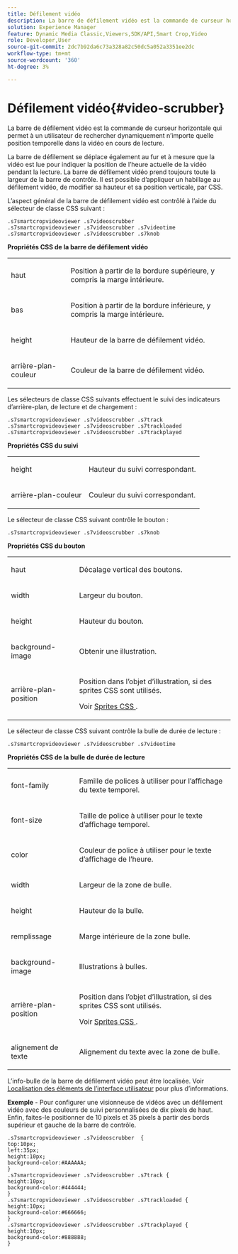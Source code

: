 ```yaml
---
title: Défilement vidéo
description: La barre de défilement vidéo est la commande de curseur horizontale qui permet à un utilisateur de rechercher dynamiquement n’importe quelle position temporelle dans la vidéo en cours de lecture.
solution: Experience Manager
feature: Dynamic Media Classic,Viewers,SDK/API,Smart Crop,Video
role: Developer,User
source-git-commit: 2dc7b92da6c73a328a82c50dc5a052a3351ee2dc
workflow-type: tm+mt
source-wordcount: '360'
ht-degree: 3%

---
```


# Défilement vidéo{#video-scrubber}

La barre de défilement vidéo est la commande de curseur horizontale qui permet à un utilisateur de rechercher dynamiquement n’importe quelle position temporelle dans la vidéo en cours de lecture.

<!--<a id="section_061E550C1C1D4DB2BD663A898895B38C"></a>-->

La barre de défilement se déplace également au fur et à mesure que la vidéo est lue pour indiquer la position de l’heure actuelle de la vidéo pendant la lecture. La barre de défilement vidéo prend toujours toute la largeur de la barre de contrôle. Il est possible d’appliquer un habillage au défilement vidéo, de modifier sa hauteur et sa position verticale, par CSS.

L’aspect général de la barre de défilement vidéo est contrôlé à l’aide du sélecteur de classe CSS suivant :

```
.s7smartcropvideoviewer .s7videoscrubber 
.s7smartcropvideoviewer .s7videoscrubber .s7videotime 
.s7smartcropvideoviewer .s7videoscrubber .s7knob
```

**Propriétés CSS de la barre de défilement vidéo**

<table id="table_C48C56E696304C9BAFEE71BA9EA9A174"> 
 <tbody> 
  <tr> 
   <td colname="col1"> <p> <span class="codeph"> haut </span> </p> </td> 
   <td colname="col2"> <p>Position à partir de la bordure supérieure, y compris la marge intérieure. </p> </td> 
  </tr> 
  <tr> 
   <td colname="col1"> <p> <span class="codeph"> bas </span> </p> </td> 
   <td colname="col2"> <p> Position à partir de la bordure inférieure, y compris la marge intérieure. </p> </td> 
  </tr> 
  <tr> 
   <td colname="col1"> <p> <span class="codeph"> height </span> </p> </td> 
   <td colname="col2"> <p>Hauteur de la barre de défilement vidéo. </p> </td> 
  </tr> 
  <tr> 
   <td colname="col1"> <p> <span class="codeph"> arrière-plan-couleur </span> </p> </td> 
   <td colname="col2"> <p>Couleur de la barre de défilement vidéo. </p> </td> 
  </tr> 
 </tbody> 
</table>

Les sélecteurs de classe CSS suivants effectuent le suivi des indicateurs d’arrière-plan, de lecture et de chargement :

```
.s7smartcropvideoviewer .s7videoscrubber .s7track 
.s7smartcropvideoviewer .s7videoscrubber .s7trackloaded 
.s7smartcropvideoviewer .s7videoscrubber .s7trackplayed
```

**Propriétés CSS du suivi**

<table id="table_46903DCACF314426B67783167ADF7715"> 
 <tbody> 
  <tr> 
   <td colname="col1"> <p> <span class="codeph"> height </span> </p> </td> 
   <td colname="col2"> <p>Hauteur du suivi correspondant. </p> </td> 
  </tr> 
  <tr> 
   <td colname="col1"> <p> <span class="codeph"> arrière-plan-couleur </span> </p> </td> 
   <td colname="col2"> <p>Couleur du suivi correspondant. </p> </td> 
  </tr> 
 </tbody> 
</table>

Le sélecteur de classe CSS suivant contrôle le bouton :

```
.s7smartcropvideoviewer .s7videoscrubber .s7knob
```

**Propriétés CSS du bouton**

<table id="table_966826FB81114362A8D81D1EED38D512"> 
 <tbody> 
  <tr> 
   <td colname="col1"> <p> <span class="codeph"> haut </span> </p> </td> 
   <td colname="col2"> <p>Décalage vertical des boutons. </p> </td> 
  </tr> 
  <tr> 
   <td colname="col1"> <p> <span class="codeph"> width </span> </p> </td> 
   <td colname="col2"> <p>Largeur du bouton. </p> </td> 
  </tr> 
  <tr> 
   <td colname="col1"> <p> <span class="codeph"> height </span> </p> </td> 
   <td colname="col2"> <p>Hauteur du bouton. </p> </td> 
  </tr> 
  <tr> 
   <td colname="col1"> <p> <span class="codeph"> background-image </span> </p> </td> 
   <td colname="col2"> <p>Obtenir une illustration. </p> </td> 
  </tr> 
  <tr> 
   <td colname="col1"> <p> <span class="codeph"> arrière-plan-position </span> </p> </td> 
   <td colname="col2"> <p> Position dans l’objet d’illustration, si des sprites CSS sont utilisés. </p> <p>Voir <a href="../../../c-html5-aem-asset-viewers/c-html5-aem-smartcropvideo/c-html5-aem-smartcropvideo-viewer-customizingviewer/c-html5-aem-smartcropvideo-customizingviewer.md#section-9b6d8d601cb441d08214dada7bb4eddc" format="dita" scope="local"> Sprites CSS </a>. </p> </td> 
  </tr> 
 </tbody> 
</table>

Le sélecteur de classe CSS suivant contrôle la bulle de durée de lecture :

```
.s7smartcropvideoviewer .s7videoscrubber .s7videotime
```

**Propriétés CSS de la bulle de durée de lecture**

<table id="table_21E9AD3FBC8C4437BA02E5CD1BF7E831"> 
 <tbody> 
  <tr> 
   <td colname="col1"> <p> <span class="codeph"> font-family </span> </p> </td> 
   <td colname="col2"> <p> Famille de polices à utiliser pour l’affichage du texte temporel. </p> </td> 
  </tr> 
  <tr> 
   <td colname="col1"> <p> <span class="codeph"> font-size </span> </p> </td> 
   <td colname="col2"> <p> Taille de police à utiliser pour le texte d’affichage temporel. </p> </td> 
  </tr> 
  <tr> 
   <td colname="col1"> <p> <span class="codeph"> color </span> </p> </td> 
   <td colname="col2"> <p> Couleur de police à utiliser pour le texte d’affichage de l’heure. </p> </td> 
  </tr> 
  <tr> 
   <td colname="col1"> <p> <span class="codeph"> width </span> </p> </td> 
   <td colname="col2"> <p>Largeur de la zone de bulle. </p> </td> 
  </tr> 
  <tr> 
   <td colname="col1"> <p> <span class="codeph"> height </span> </p> </td> 
   <td colname="col2"> <p>Hauteur de la bulle. </p> </td> 
  </tr> 
  <tr> 
   <td colname="col1"> <p> <span class="codeph"> remplissage </span> </p> </td> 
   <td colname="col2"> <p>Marge intérieure de la zone bulle. </p> </td> 
  </tr> 
  <tr> 
   <td colname="col1"> <p> <span class="codeph"> background-image </span> </p> </td> 
   <td colname="col2"> <p>Illustrations à bulles. </p> </td> 
  </tr> 
  <tr> 
   <td colname="col1"> <p> <span class="codeph"> arrière-plan-position </span> </p> </td> 
   <td colname="col2"> <p> Position dans l’objet d’illustration, si des sprites CSS sont utilisés. </p> <p>Voir <a href="../../../c-html5-aem-asset-viewers/c-html5-aem-smartcropvideo/c-html5-aem-smartcropvideo-viewer-customizingviewer/c-html5-aem-smartcropvideo-customizingviewer.md#section-9b6d8d601cb441d08214dada7bb4eddc" format="dita" scope="local"> Sprites CSS </a>. </p> </td> 
  </tr> 
  <tr> 
   <td colname="col1"> <p> <span class="codeph"> alignement de texte </span> </p> </td> 
   <td colname="col2"> <p>Alignement du texte avec la zone de bulle. </p> </td> 
  </tr> 
 </tbody> 
</table>

L’info-bulle de la barre de défilement vidéo peut être localisée. Voir [Localisation des éléments de l’interface utilisateur](../../../c-html5-aem-asset-viewers/c-html5-aem-smartcropvideo/r-html5-aem-smartcropvideo-viewer-localization.md#concept-1d5ca2d8480f4064a51eddba13940aad) pour plus d’informations.

**Exemple** - Pour configurer une visionneuse de vidéos avec un défilement vidéo avec des couleurs de suivi personnalisées de dix pixels de haut. Enfin, faites-le positionner de 10 pixels et 35 pixels à partir des bords supérieur et gauche de la barre de contrôle.

```
.s7smartcropvideoviewer .s7videoscrubber  { 
top:10px; 
left:35px; 
height:10px; 
background-color:#AAAAAA; 
} 
.s7smartcropvideoviewer .s7videoscrubber .s7track { 
height:10px; 
background-color:#444444; 
} 
.s7smartcropvideoviewer .s7videoscrubber .s7trackloaded { 
height:10px; 
background-color:#666666; 
} 
.s7smartcropvideoviewer .s7videoscrubber .s7trackplayed { 
height:10px; 
background-color:#888888; 
}
```
